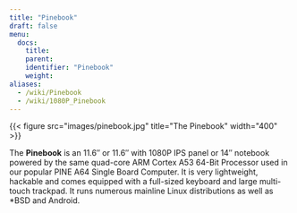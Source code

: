 ```yaml
---
title: "Pinebook"
draft: false
menu:
  docs:
    title:
    parent:
    identifier: "Pinebook"
    weight:
aliases:
  - /wiki/Pinebook
  - /wiki/1080P_Pinebook
---
```


{{< figure src="images/pinebook.jpg" title="The Pinebook" width="400" >}}

The **Pinebook** is an 11.6″ or 11.6″ with 1080P IPS panel or 14″ notebook powered by the same quad-core ARM Cortex A53 64-Bit Processor used in our popular PINE A64 Single Board Computer. It is very lightweight, hackable and comes equipped with a full-sized keyboard and large multi-touch trackpad. It runs numerous mainline Linux distributions as well as *BSD and Android.
